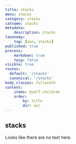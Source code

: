 ```yaml
---
title: stacks
menu: stacks
category: stacks
catname: stacks
metadata:
    description: stacks
taxonomy:
    tag: [aas, stacks]
published: true
process:
    markdown: true
    twig: false
visible: true
routes:
  default: '/stacks'
  canonical: '/stacks'
body_classes: fullwidth
content:
    items: @self.children
    order:
        by: title
        dir: asc
---
```

## stacks
Looks like there are no text here.
